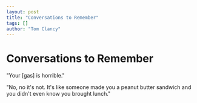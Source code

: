 ```yaml
---
layout: post
title: "Conversations to Remember"
tags: []
author: "Tom Clancy"
---
```


# Conversations to Remember

"Your [gas] is horrible."

"No, no it's not. It's like someone made you a peanut butter sandwich and you didn't even know you brought lunch."
